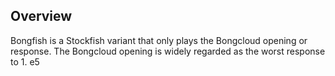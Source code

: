 ## Overview

Bongfish is a Stockfish variant that only plays the Bongcloud opening or response. The Bongcloud opening is widely regarded as the worst response to 1. e5
